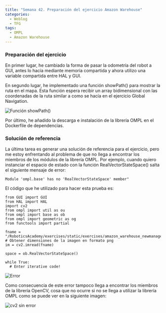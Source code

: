 ```yaml
---
title: "Semana 42. Preparación del ejercicio Amazon Warehouse"
categories:
  - Weblog
  - TFG
tags:
  - OMPL
  - Amazon Warehouse
---
```


### Preparación del ejercicio 

En primer lugar, he cambiado la forma de pasar la odometría del robot a GUI, antes lo hacía mediante memoria compartida y ahora utilizo una variable compartida entre HAL y GUI. 

En segundo lugar, he implementado una función showPath() para mostrar la ruta en el mapa. Esta función espera recibir un array bidimensional con las coordenadas de la ruta similar a como se hacía en el ejercicio Global Navigation.

![Función showPath()](/docs/images/blog42/showPath_working.png)

Por último, he añadido la descarga e instalación de la librería OMPL en el Dockerfile de dependencias. 


### Solución de referencia

La última tarea es generar una solución de referencia para el ejercicio, pero me estoy enfrentando al problema de que no llega a encontrar los miembros de los módulos de la librería OMPL. Por ejemplo, cuando quiero instanciar el espacio de estado con la función RealVectorStateSpace() salta el siguiente mensaje de error:

~~~
Module 'ompl.base' has no 'RealVectorStateSpace' member"
~~~

El código que he utilizado para hacer esta prueba es:

~~~
from GUI import GUI
from HAL import HAL
import cv2
from ompl import util as ou
from ompl import base as ob
from ompl import geometric as og
from functools import partial

fname = "/RoboticsAcademy/exercises/static/exercises/amazon_warehouse_newmanager/resources/images/map.png"
# Obtener dimensiones de la imagen en formato png
im = cv2.imread(fname)

space = ob.RealVectorStateSpace()

while True:
  # Enter iterative code!
~~~

![Error](/docs/images/blog42/without_error.png)

Como consecuencia de este error tampoco llega a encontrar los miembros de la librería OpenCV, cosa que no ocurre si no se llega a utilizar la librería OMPL como se puede ver en la siguiente imagen:

![cv2 sin error](/docs/images/blog42/without_error.png)


